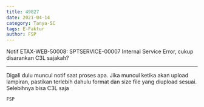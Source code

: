 ```yaml
---
title: 49827
date: 2021-04-14
category: Tanya-SC
tags: E-Faktur
author: FSP
---
```


Notif ETAX-WEB-50008: SPTSERVICE-00007 Internal Service Error, cukup disarankan C3L sajakah?

---

Digali dulu muncul notif saat proses apa. Jika muncul ketika akan upload lampiran, pastikan terlebih dahulu format dan size file yang diupload sesuai. Selebihnya bisa C3L saja

`FSP`
